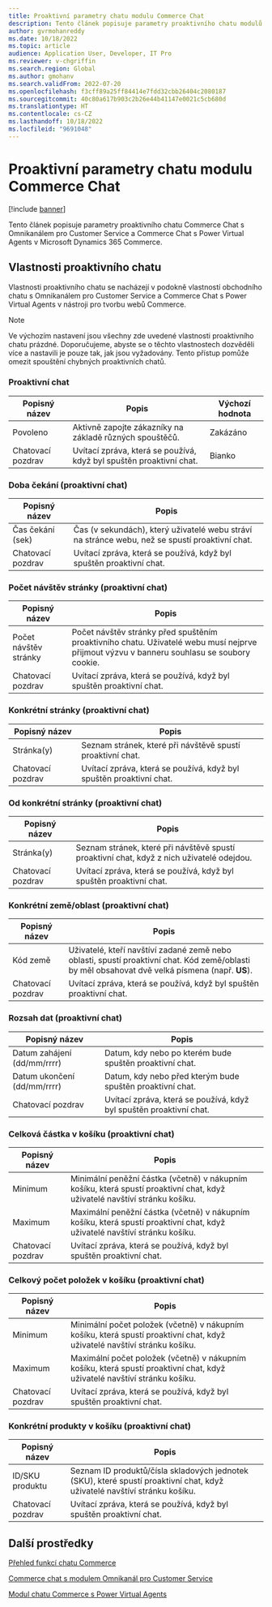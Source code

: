 ```yaml
---
title: Proaktivní parametry chatu modulu Commerce Chat
description: Tento článek popisuje parametry proaktivního chatu modulů Commerce chat v Microsoft Dynamics 365 Commerce.
author: gvrmohanreddy
ms.date: 10/18/2022
ms.topic: article
audience: Application User, Developer, IT Pro
ms.reviewer: v-chgriffin
ms.search.region: Global
ms.author: gmohanv
ms.search.validFrom: 2022-07-20
ms.openlocfilehash: f3cff89a25ff84414e7fdd32cbb26404c2080187
ms.sourcegitcommit: 40c80a617b903c2b26e44b41147e0021c5cb680d
ms.translationtype: HT
ms.contentlocale: cs-CZ
ms.lasthandoff: 10/18/2022
ms.locfileid: "9691048"
---
```

# <a name="commerce-chat-module-proactive-chat-parameters"></a>Proaktivní parametry chatu modulu Commerce Chat

[!include [banner](includes/banner.md)]

Tento článek popisuje parametry proaktivního chatu Commerce Chat s Omnikanálem pro Customer Service a Commerce Chat s Power Virtual Agents v Microsoft Dynamics 365 Commerce.

## <a name="proactive-chat-properties"></a>Vlastnosti proaktivního chatu

Vlastnosti proaktivního chatu se nacházejí v podokně vlastností obchodního chatu s Omnikanálem pro Customer Service a Commerce Chat s Power Virtual Agents v nástroji pro tvorbu webů Commerce.

> [!NOTE]
> Ve výchozím nastavení jsou všechny zde uvedené vlastnosti proaktivního chatu prázdné. Doporučujeme, abyste se o těchto vlastnostech dozvěděli více a nastavili je pouze tak, jak jsou vyžadovány. Tento přístup pomůže omezit spouštění chybných proaktivních chatů.

### <a name="proactive-chat"></a>Proaktivní chat

| Popisný název | Popis | Výchozí hodnota |
|---------------|-------------|---------------|
| Povoleno | Aktivně zapojte zákazníky na základě různých spouštěčů. | Zakázáno |
| Chatovací pozdrav | Uvítací zpráva, která se používá, když byl spuštěn proaktivní chat. | Bianko |

### <a name="wait-time-proactive-chat"></a>Doba čekání (proaktivní chat)

| Popisný název | Popis |
|---------------|-------------|
| Čas čekání (sek) | Čas (v sekundách), který uživatelé webu stráví na stránce webu, než se spustí proaktivní chat. |
| Chatovací pozdrav | Uvítací zpráva, která se používá, když byl spuštěn proaktivní chat. |

### <a name="number-of-page-visits-proactive-chat"></a>Počet návštěv stránky (proaktivní chat)

| Popisný název | Popis |
|---------------|-------------|
| Počet návštěv stránky | Počet návštěv stránky před spuštěním proaktivního chatu. Uživatelé webu musí nejprve přijmout výzvu v banneru souhlasu se soubory cookie. |
| Chatovací pozdrav | Uvítací zpráva, která se používá, když byl spuštěn proaktivní chat. |

### <a name="specific-pages-proactive-chat"></a>Konkrétní stránky (proaktivní chat)

| Popisný název | Popis |
|---------------|-------------|
| Stránka(y) | Seznam stránek, které při návštěvě spustí proaktivní chat. |
| Chatovací pozdrav | Uvítací zpráva, která se používá, když byl spuštěn proaktivní chat. |

### <a name="from-specific-pages-proactive-chat"></a>Od konkrétní stránky (proaktivní chat)

| Popisný název | Popis |
|---------------|-------------|
| Stránka(y) | Seznam stránek, které při návštěvě spustí proaktivní chat, když z nich uživatelé odejdou. |
| Chatovací pozdrav | Uvítací zpráva, která se používá, když byl spuštěn proaktivní chat. |

### <a name="specific-countryregion-proactive-chat"></a>Konkrétní země/oblast (proaktivní chat)

| Popisný název | Popis |
|---------------|-------------|
| Kód země | Uživatelé, kteří navštíví zadané země nebo oblasti, spustí proaktivní chat. Kód země/oblasti by měl obsahovat dvě velká písmena (např. **US**). |
| Chatovací pozdrav | Uvítací zpráva, která se používá, když byl spuštěn proaktivní chat. |

### <a name="date-range-proactive-chat"></a>Rozsah dat (proaktivní chat)

| Popisný název | Popis |
|---------------|-------------|
| Datum zahájení (dd/mm/rrrr) | Datum, kdy nebo po kterém bude spuštěn proaktivní chat. |
| Datum ukončení (dd/mm/rrrr) | Datum, kdy nebo před kterým bude spuštěn proaktivní chat. |
| Chatovací pozdrav | Uvítací zpráva, která se používá, když byl spuštěn proaktivní chat. |

### <a name="total-amount-in-cart-proactive-chat"></a>Celková částka v košíku (proaktivní chat)

| Popisný název | Popis |
|---------------|-------------|
| Minimum | Minimální peněžní částka (včetně) v nákupním košíku, která spustí proaktivní chat, když uživatelé navštíví stránku košíku. |
| Maximum | Maximální peněžní částka (včetně) v nákupním košíku, která spustí proaktivní chat, když uživatelé navštíví stránku košíku. |
|Chatovací pozdrav | Uvítací zpráva, která se používá, když byl spuštěn proaktivní chat. |

### <a name="total-number-of-items-in-cart-proactive-chat"></a>Celkový počet položek v košíku (proaktivní chat)

| Popisný název | Popis |
|---------------|-------------|
| Minimum | Minimální počet položek (včetně) v nákupním košíku, která spustí proaktivní chat, když uživatelé navštíví stránku košíku. |
| Maximum | Maximální počet položek (včetně) v nákupním košíku, která spustí proaktivní chat, když uživatelé navštíví stránku košíku. |
| Chatovací pozdrav | Uvítací zpráva, která se používá, když byl spuštěn proaktivní chat. |

### <a name="specific-products-in-cart-proactive-chat"></a>Konkrétní produkty v košíku (proaktivní chat)

| Popisný název | Popis |
|---------------|-------------|
| ID/SKU produktu | Seznam ID produktů/čísla skladových jednotek (SKU), které spustí proaktivní chat, když uživatelé navštíví stránku košíku. |
| Chatovací pozdrav | Uvítací zpráva, která se používá, když byl spuštěn proaktivní chat. |

## <a name="additional-resources"></a>Další prostředky

[Přehled funkcí chatu Commerce](commerce-chat-overview.md)

[Commerce chat s modulem Omnikanál pro Customer Service](commerce-chat-module.md)

[Modul chatu Commerce s Power Virtual Agents](chat-module-pva.md)
